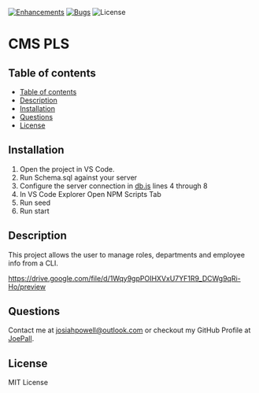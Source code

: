 [![Enhancements](https://img.shields.io/github/issues/JoePall/CMS-PLS/enhancement.svg)](https://github.com/JoePall/CMS-PLS/issues?q=is%3Aopen+is%3Aissue+label%3Aenhancement+sort%3Areactions-%2B1-desc)
[![Bugs](https://img.shields.io/github/issues/JoePall/CMS-PLS/bug.svg)](https://github.com/JoePall/CMS-PLS/issues?utf8=✓&q=is%3Aissue+is%3Aopen+label%3Abug)
![License](https://img.shields.io/badge/License-MIT%20License-green?style=flat-square.svg)

# CMS PLS

## Table of contents

<!--ts-->
* [Table of contents](#table-of-contents)
* [Description](#description)
* [Installation](#Installation)
* [Questions](#Questions)
* [License](#License)
<!--te-->

## Installation

1. Open the project in VS Code.
2. Run Schema.sql against your server
3. Configure the server connection in <a href="db.js">db.js</a> lines 4 through 8
4. In VS Code Explorer Open NPM Scripts Tab
5. Run seed
6. Run start

## Description

<p>This project allows the user to manage roles, departments and employee info from a CLI.</p>
<a href="https://drive.google.com/file/d/1Wqy9gpPOIHXVxU7YF1R9_DCWg9qRi-Ho/preview">https://drive.google.com/file/d/1Wqy9gpPOIHXVxU7YF1R9_DCWg9qRi-Ho/preview</a>

## Questions

<p>Contact me at <a href="mailto:josiahpowell@outlook.com">josiahpowell@outlook.com</a> or checkout my GitHub Profile at <a href="https://github.com/JoePall">JoePall</a>.</p>

## License

<p>MIT License</p>